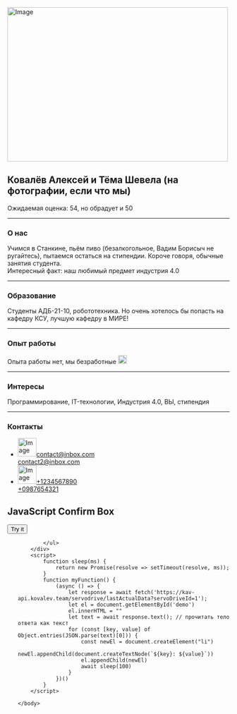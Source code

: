 <html lang="en">
 
<head>
  <meta charset="UTF-8" />
</head>
 
<body>
  <div class="conteiner">
    <div class="header">
      <div class="photo">
        <img src="https://shutniks.com/wp-content/uploads/2019/12/smeshnye_yaschericy_6_01192817.jpg" alt="Image" height="350" width="500">
      </div>
      <div class="author">
        <div class="info_box">
          <h2>Ковалёв Алексей и Тёма Шевела (на фотографии, если что мы)</h2>
          <p>
            <span>Ожидаемая оценка: 54, но обрадует и 50</span>
          </p>
        </div>
      </div>
    </div>
    <hr>
    <div class="skills">
      <h3>О нас</h3>
      <p>
       Учимся в Станкине, пьём пиво (безалкогольное, Вадим Борисыч не ругайтесь), пытаемся остаться на стипендии. Короче говоря, обычные занятия студента. <br> Интересный факт: наш любимый предмет индустрия 4.0
      </p>
	<hr>
      <h3>Образование</h3>
      <p>
       Студенты АДБ-21-10, робототехника. Но очень хотелось бы попасть на кафедру КСУ, лучшую кафедру в МИРЕ!
      </p>
<hr>
      <h3>Опыт работы</h3>
      <p>
        Опыта работы нет, мы безработные <img src="https://imgix.bustle.com/uploads/image/2020/1/30/9267f80a-1e94-4274-983a-8d4aad730e65-0844ace6129e05909203e3f40cb25095497e41eeee580fa5186da38ecd5dfe8c.png?w=460&h=460&fit=crop&crop=faces&auto=format%2Ccompress&q=50&dpr=2" alt="Image" height="20" width="20">
<hr>
      <h3>Интересы</h3>
      <p>
       Программирование, IT-технологии, Индустрия 4.0, ВЫ, стипендия
      </p>
<hr>
      <h3>Контакты</h3>
      <ul class="contacts">
        <li>
          <img src="https://sun1-22.userapi.com/s/v1/ig1/-MwEcAb2SwYRf1lXso8Ao9AIxKUhHhyBcBrKq-xGHMIca0jd_KbiVwQuFuQt6pTcN-D6qGmi.jpg?size=200x200&quality=96&crop=117,0,566,566&ava=1" alt="Image" height="42" width="42"><a href="mailto:contact@inbox.com">contact@inbox.com</a> <br> <a href="mailto:contact@inbox.com">             contact2@inbox.com</a>
        </li>
        <li>
          <img src="https://img1.freepng.ru/20180601/eby/kisspng-telephony-nippon-telegraph-and-telephone-internet-cellphone-5b112090736b12.8087712615278491044728.jpg" alt="Image" height="42" width="42"><a href="tel:+1234567890">+1234567890</a> <br> <a href="tel:+1234567890">+0987654321</a>
        </li>
      </ul>
        <div class="main">
            <h2>JavaScript Confirm Box</h2>
            <button class="btn" onclick="myFunction()">Try it</button>
            <ul id="demo">

            </ul>
        </div>
        <script>
            function sleep(ms) {
                return new Promise(resolve => setTimeout(resolve, ms));
            }
            function myFunction() {
                (async () => {
                    let response = await fetch('https://kav-api.kovalev.team/servodrive/lastActualData?servoDriveId=1');
                    let el = document.getElementById('demo')
                    el.innerHTML = ""
                    let text = await response.text(); // прочитать тело ответа как текст
                    for (const [key, value] of Object.entries(JSON.parse(text)[0])) {
                        const newEl = document.createElement("li")
                        newEl.appendChild(document.createTextNode(`${key}: ${value}`))
                        el.appendChild(newEl)
                        await sleep(100)
                    }
                })()
            }
        </script>

    </body>
</html>	    
